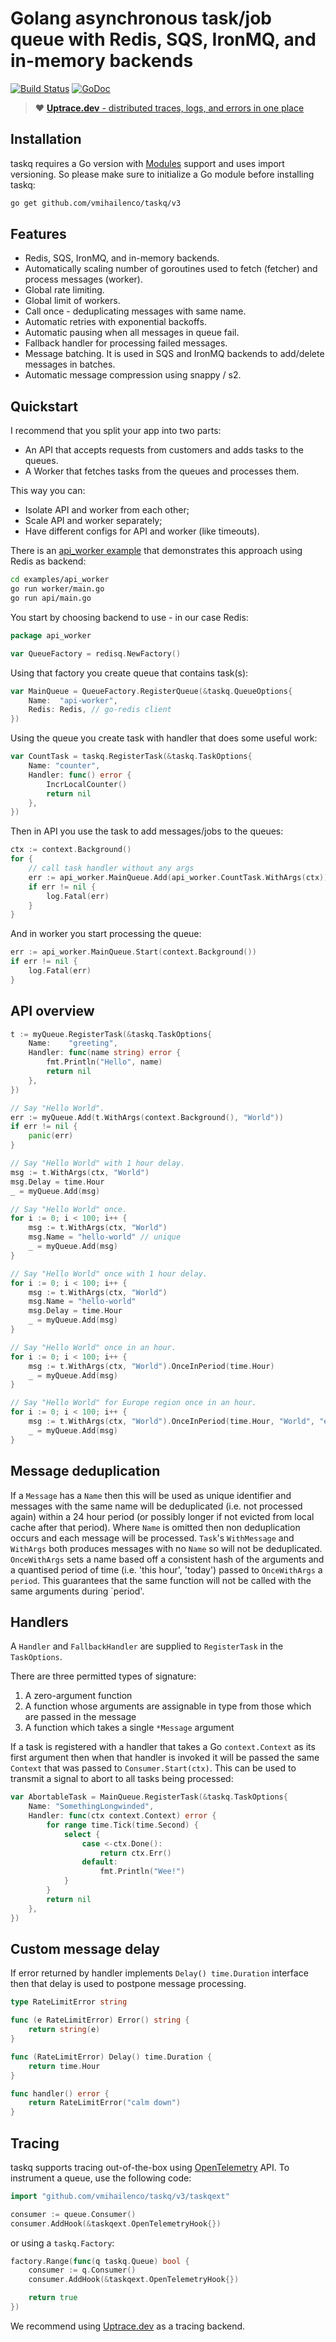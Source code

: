 # Golang asynchronous task/job queue with Redis, SQS, IronMQ, and in-memory backends

[![Build Status](https://travis-ci.org/vmihailenco/taskq.svg)](https://travis-ci.org/vmihailenco/taskq)
[![GoDoc](https://godoc.org/github.com/vmihailenco/taskq?status.svg)](https://pkg.go.dev/github.com/vmihailenco/taskq/v3?tab=doc)

> :heart: [**Uptrace.dev** - distributed traces, logs, and errors in one place](https://uptrace.dev)

## Installation

taskq requires a Go version with [Modules](https://github.com/golang/go/wiki/Modules) support and
uses import versioning. So please make sure to initialize a Go module before installing taskq:

```bash
go get github.com/vmihailenco/taskq/v3
```

## Features

- Redis, SQS, IronMQ, and in-memory backends.
- Automatically scaling number of goroutines used to fetch (fetcher) and process messages (worker).
- Global rate limiting.
- Global limit of workers.
- Call once - deduplicating messages with same name.
- Automatic retries with exponential backoffs.
- Automatic pausing when all messages in queue fail.
- Fallback handler for processing failed messages.
- Message batching. It is used in SQS and IronMQ backends to add/delete messages in batches.
- Automatic message compression using snappy / s2.

## Quickstart

I recommend that you split your app into two parts:

- An API that accepts requests from customers and adds tasks to the queues.
- A Worker that fetches tasks from the queues and processes them.

This way you can:

- Isolate API and worker from each other;
- Scale API and worker separately;
- Have different configs for API and worker (like timeouts).

There is an [api_worker example](examples/api_worker) that demonstrates this approach using Redis as
backend:

```bash
cd examples/api_worker
go run worker/main.go
go run api/main.go
```

You start by choosing backend to use - in our case Redis:

```go
package api_worker

var QueueFactory = redisq.NewFactory()
```

Using that factory you create queue that contains task(s):

```go
var MainQueue = QueueFactory.RegisterQueue(&taskq.QueueOptions{
    Name:  "api-worker",
    Redis: Redis, // go-redis client
})
```

Using the queue you create task with handler that does some useful work:

```go
var CountTask = taskq.RegisterTask(&taskq.TaskOptions{
    Name: "counter",
    Handler: func() error {
        IncrLocalCounter()
        return nil
    },
})
```

Then in API you use the task to add messages/jobs to the queues:

```go
ctx := context.Background()
for {
    // call task handler without any args
    err := api_worker.MainQueue.Add(api_worker.CountTask.WithArgs(ctx))
    if err != nil {
        log.Fatal(err)
    }
}
```

And in worker you start processing the queue:

```go
err := api_worker.MainQueue.Start(context.Background())
if err != nil {
    log.Fatal(err)
}
```

## API overview

```go
t := myQueue.RegisterTask(&taskq.TaskOptions{
    Name:    "greeting",
    Handler: func(name string) error {
        fmt.Println("Hello", name)
        return nil
    },
})

// Say "Hello World".
err := myQueue.Add(t.WithArgs(context.Background(), "World"))
if err != nil {
    panic(err)
}

// Say "Hello World" with 1 hour delay.
msg := t.WithArgs(ctx, "World")
msg.Delay = time.Hour
_ = myQueue.Add(msg)

// Say "Hello World" once.
for i := 0; i < 100; i++ {
    msg := t.WithArgs(ctx, "World")
    msg.Name = "hello-world" // unique
    _ = myQueue.Add(msg)
}

// Say "Hello World" once with 1 hour delay.
for i := 0; i < 100; i++ {
    msg := t.WithArgs(ctx, "World")
    msg.Name = "hello-world"
    msg.Delay = time.Hour
    _ = myQueue.Add(msg)
}

// Say "Hello World" once in an hour.
for i := 0; i < 100; i++ {
    msg := t.WithArgs(ctx, "World").OnceInPeriod(time.Hour)
    _ = myQueue.Add(msg)
}

// Say "Hello World" for Europe region once in an hour.
for i := 0; i < 100; i++ {
    msg := t.WithArgs(ctx, "World").OnceInPeriod(time.Hour, "World", "europe")
    _ = myQueue.Add(msg)
}
```

## Message deduplication

If a `Message` has a `Name` then this will be used as unique identifier and messages with the same
name will be deduplicated (i.e. not processed again) within a 24 hour period (or possibly longer if
not evicted from local cache after that period). Where `Name` is omitted then non deduplication
occurs and each message will be processed. `Task`'s `WithMessage` and `WithArgs` both produces
messages with no `Name` so will not be deduplicated. `OnceWithArgs` sets a name based off a
consistent hash of the arguments and a quantised period of time (i.e. 'this hour', 'today') passed
to `OnceWithArgs` a `period`. This guarantees that the same function will not be called with the
same arguments during `period'.

## Handlers

A `Handler` and `FallbackHandler` are supplied to `RegisterTask` in the `TaskOptions`.

There are three permitted types of signature:

1. A zero-argument function
2. A function whose arguments are assignable in type from those which are passed in the message
3. A function which takes a single `*Message` argument

If a task is registered with a handler that takes a Go `context.Context` as its first argument then
when that handler is invoked it will be passed the same `Context` that was passed to
`Consumer.Start(ctx)`. This can be used to transmit a signal to abort to all tasks being processed:

```go
var AbortableTask = MainQueue.RegisterTask(&taskq.TaskOptions{
    Name: "SomethingLongwinded",
    Handler: func(ctx context.Context) error {
        for range time.Tick(time.Second) {
            select {
                case <-ctx.Done():
                    return ctx.Err()
                default:
                    fmt.Println("Wee!")
            }
        }
        return nil
    },
})

```

## Custom message delay

If error returned by handler implements `Delay() time.Duration` interface then that delay is used to
postpone message processing.

```go
type RateLimitError string

func (e RateLimitError) Error() string {
    return string(e)
}

func (RateLimitError) Delay() time.Duration {
    return time.Hour
}

func handler() error {
    return RateLimitError("calm down")
}
```

## Tracing

taskq supports tracing out-of-the-box using [OpenTelemetry](https://opentelemetry.io/) API. To
instrument a queue, use the following code:

```go
import "github.com/vmihailenco/taskq/v3/taskqext"

consumer := queue.Consumer()
consumer.AddHook(&taskqext.OpenTelemetryHook{})
```

or using a `taskq.Factory`:

```go
factory.Range(func(q taskq.Queue) bool {
    consumer := q.Consumer()
    consumer.AddHook(&taskqext.OpenTelemetryHook{})

    return true
})
```

We recommend using [Uptrace.dev](https://github.com/uptrace/uptrace-go) as a tracing backend.
